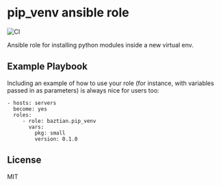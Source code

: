 pip_venv ansible role
=====================

![CI](https://github.com/baztian/ansible-pip-venv/workflows/CI/badge.svg)

Ansible role for installing python modules inside a new virtual env.

Example Playbook
----------------

Including an example of how to use your role (for instance, with variables passed in as parameters) is always nice for users too:

    - hosts: servers
      become: yes
      roles:
         - role: baztian.pip_venv
           vars:
             pkg: small
             version: 0.1.0

License
-------

MIT
